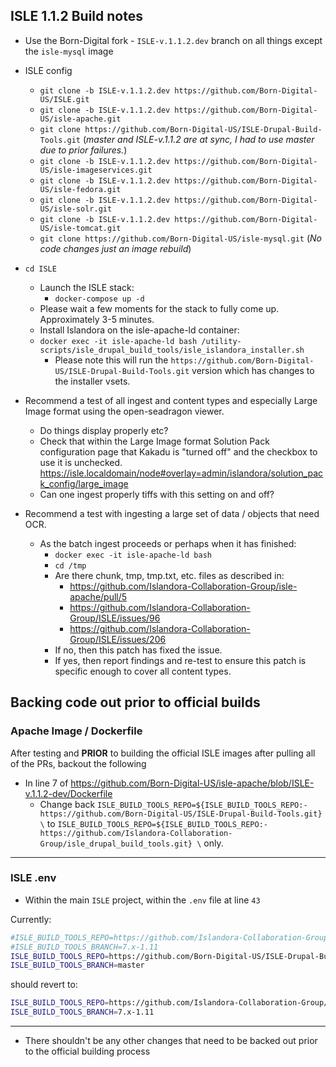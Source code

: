 ## ISLE 1.1.2 Build notes

* Use the Born-Digital fork - `ISLE-v.1.1.2.dev` branch on all things except the `isle-mysql` image

* ISLE config
  * `git clone -b ISLE-v.1.1.2.dev https://github.com/Born-Digital-US/ISLE.git`
  * `git clone -b ISLE-v.1.1.2.dev https://github.com/Born-Digital-US/isle-apache.git`
  * `git clone https://github.com/Born-Digital-US/ISLE-Drupal-Build-Tools.git` (_master and ISLE-v.1.1.2 are at sync, I had to use master due to prior failures._)
  * `git clone -b ISLE-v.1.1.2.dev https://github.com/Born-Digital-US/isle-imageservices.git`
  * `git clone -b ISLE-v.1.1.2.dev https://github.com/Born-Digital-US/isle-fedora.git`
  * `git clone -b ISLE-v.1.1.2.dev https://github.com/Born-Digital-US/isle-solr.git`
  * `git clone -b ISLE-v.1.1.2.dev https://github.com/Born-Digital-US/isle-tomcat.git`
  * `git clone https://github.com/Born-Digital-US/isle-mysql.git` (_No code changes just an image rebuild_)

* `cd ISLE`
  * Launch the ISLE stack:
    * `docker-compose up -d`
  * Please wait a few moments for the stack to fully come up. Approximately 3-5 minutes.
  * Install Islandora on the isle-apache-ld container:
  * `docker exec -it isle-apache-ld bash /utility-scripts/isle_drupal_build_tools/isle_islandora_installer.sh`
    * Please note this will run the `https://github.com/Born-Digital-US/ISLE-Drupal-Build-Tools.git` version which has changes to the installer vsets.

* Recommend a test of all ingest and content types and especially Large Image format using the open-seadragon viewer.
  * Do things display properly etc?
  * Check that within the Large Image format Solution Pack configuration page that Kakadu is "turned off" and the checkbox to use it is unchecked. https://isle.localdomain/node#overlay=admin/islandora/solution_pack_config/large_image
  * Can one ingest properly tiffs with this setting on and off?

* Recommend a test with ingesting a large set of data / objects that need OCR.
  * As the batch ingest proceeds or perhaps when it has finished:
    * `docker exec -it isle-apache-ld bash`
    * `cd /tmp`
    * Are there chunk, tmp, tmp.txt, etc. files as described in:
      * https://github.com/Islandora-Collaboration-Group/isle-apache/pull/5
      * https://github.com/Islandora-Collaboration-Group/ISLE/issues/96
      * https://github.com/Islandora-Collaboration-Group/ISLE/issues/206
    * If no, then this patch has fixed the issue.
    * If yes, then report findings and re-test to ensure this patch is specific enough to cover all content types.

## Backing code out prior to official builds

### Apache Image / Dockerfile

After testing and **PRIOR** to building the official ISLE images after pulling all of the PRs, backout the following

* In line 7 of https://github.com/Born-Digital-US/isle-apache/blob/ISLE-v.1.1.2-dev/Dockerfile
  * Change back `ISLE_BUILD_TOOLS_REPO=${ISLE_BUILD_TOOLS_REPO:-https://github.com/Born-Digital-US/ISLE-Drupal-Build-Tools.git} \` to `ISLE_BUILD_TOOLS_REPO=${ISLE_BUILD_TOOLS_REPO:-https://github.com/Islandora-Collaboration-Group/isle_drupal_build_tools.git} \` only.

---

### ISLE .env

* Within the main `ISLE` project, within the `.env` file at line `43`

Currently:

```bash
#ISLE_BUILD_TOOLS_REPO=https://github.com/Islandora-Collaboration-Group/ISLE-Drupal-Build-Tools.git
#ISLE_BUILD_TOOLS_BRANCH=7.x-1.11
ISLE_BUILD_TOOLS_REPO=https://github.com/Born-Digital-US/ISLE-Drupal-Build-Tools.git
ISLE_BUILD_TOOLS_BRANCH=master
```

should revert to:

```bash
ISLE_BUILD_TOOLS_REPO=https://github.com/Islandora-Collaboration-Group/ISLE-Drupal-Build-Tools.git
ISLE_BUILD_TOOLS_BRANCH=7.x-1.11
```

---

* There shouldn't be any other changes that need to be backed out prior to the official building process
